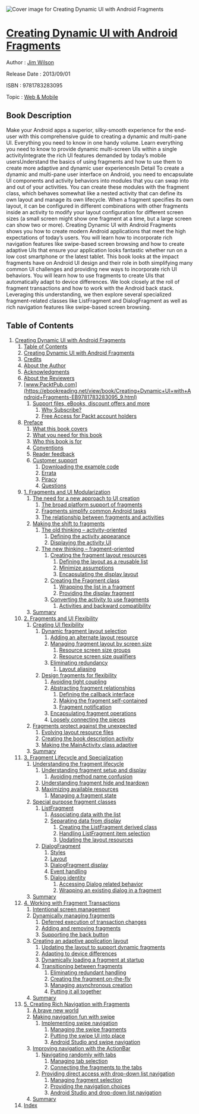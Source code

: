 ![Cover image for Creating Dynamic UI with Android Fragments](https://imgdetail.ebookreading.net/cover/cover/web_mobile/EB9781783283095.jpg)

[Creating Dynamic UI with Android Fragments](https://ebookreading.net/view/book/Creating+Dynamic+UI+with+Android+Fragments-EB9781783283095_1.html "Creating Dynamic UI with Android Fragments")
====================================================================================================================

Author : [Jim Wilson](https://ebookreading.net/search/author/Jim+Wilson)

Release Date : 2013/09/01

ISBN : 9781783283095

Topic : [Web & Mobile](https://ebookreading.net/search/category/web-mobile)

Book Description
-----------------

Make your Android apps a superior, silky-smooth experience for the end-user with this comprehensive guide to creating a dynamic and multi-pane UI. Everything you need to know in one handy volume.
Learn everything you need to know to provide dynamic multi-screen UIs within a single activityIntegrate the rich UI features demanded by today’s mobile usersUnderstand the basics of using fragments and how to use them to create more adaptive and dynamic user experiencesIn Detail
To create a dynamic and multi-pane user interface on Android, you need to encapsulate UI components and activity behaviors into modules that you can swap into and out of your activities. You can create these modules with the fragment class, which behaves somewhat like a nested activity that can define its own layout and manage its own lifecycle. When a fragment specifies its own layout, it can be configured in different combinations with other fragments inside an activity to modify your layout configuration for different screen sizes (a small screen might show one fragment at a time, but a large screen can show two or more).
Creating Dynamic UI with Android Fragments shows you how to create modern Android applications that meet the high expectations of today’s users. You will learn how to incorporate rich navigation features like swipe-based screen browsing and how to create adaptive UIs that ensure your application looks fantastic whether run on a low cost smartphone or the latest tablet.
This book looks at the impact fragments have on Android UI design and their role in both simplifying many common UI challenges and providing new ways to incorporate rich UI behaviors.
You will learn how to use fragments to create UIs that automatically adapt to device differences. We look closely at the roll of fragment transactions and how to work with the Android back stack. Leveraging this understanding, we then explore several specialized fragment-related classes like ListFragment and DialogFragment as well as rich navigation features like swipe-based screen browsing.
              
Table of Contents
-----------------

1. [Creating Dynamic UI with Android Fragments](https://ebookreading.net/view/book/Creating+Dynamic+UI+with+Android+Fragments-EB9781783283095_3.html)
    1. [Table of Contents](https://ebookreading.net/view/book/Creating+Dynamic+UI+with+Android+Fragments-EB9781783283095_2.html)
    1. [Creating Dynamic UI with Android Fragments](https://ebookreading.net/view/book/Creating+Dynamic+UI+with+Android+Fragments-EB9781783283095_4.html)
    1. [Credits](https://ebookreading.net/view/book/Creating+Dynamic+UI+with+Android+Fragments-EB9781783283095_5.html)
    1. [About the Author](https://ebookreading.net/view/book/Creating+Dynamic+UI+with+Android+Fragments-EB9781783283095_6.html)
    1. [Acknowledgments](https://ebookreading.net/view/book/Creating+Dynamic+UI+with+Android+Fragments-EB9781783283095_7.html)
    1. [About the Reviewers](https://ebookreading.net/view/book/Creating+Dynamic+UI+with+Android+Fragments-EB9781783283095_8.html)
    1. [www.PacktPub.com](https://ebookreading.net/view/book/Creating+Dynamic+UI+with+Android+Fragments-EB9781783283095_9.html)
        1. [Support files, eBooks, discount offers and more](https://ebookreading.net/view/book/Creating+Dynamic+UI+with+Android+Fragments-EB9781783283095_9.html#ch00lvl3sec01)
            1. [Why Subscribe?](https://ebookreading.net/view/book/Creating+Dynamic+UI+with+Android+Fragments-EB9781783283095_9.html#ch00lvl4sec01)
            1. [Free Access for Packt account holders](https://ebookreading.net/view/book/Creating+Dynamic+UI+with+Android+Fragments-EB9781783283095_9.html#ch00lvl4sec02)
    1. [Preface](https://ebookreading.net/view/book/Creating+Dynamic+UI+with+Android+Fragments-EB9781783283095_10.html)
        1. [What this book covers](https://ebookreading.net/view/book/Creating+Dynamic+UI+with+Android+Fragments-EB9781783283095_10.html#ch00lvl1sec02)
        1. [What you need for this book](https://ebookreading.net/view/book/Creating+Dynamic+UI+with+Android+Fragments-EB9781783283095_11.html)
        1. [Who this book is for](https://ebookreading.net/view/book/Creating+Dynamic+UI+with+Android+Fragments-EB9781783283095_12.html)
        1. [Conventions](https://ebookreading.net/view/book/Creating+Dynamic+UI+with+Android+Fragments-EB9781783283095_13.html)
        1. [Reader feedback](https://ebookreading.net/view/book/Creating+Dynamic+UI+with+Android+Fragments-EB9781783283095_14.html)
        1. [Customer support](https://ebookreading.net/view/book/Creating+Dynamic+UI+with+Android+Fragments-EB9781783283095_15.html)
            1. [Downloading the example code](https://ebookreading.net/view/book/Creating+Dynamic+UI+with+Android+Fragments-EB9781783283095_15.html#ch00lvl2sec02)
            1. [Errata](https://ebookreading.net/view/book/Creating+Dynamic+UI+with+Android+Fragments-EB9781783283095_15.html#ch00lvl2sec03)
            1. [Piracy](https://ebookreading.net/view/book/Creating+Dynamic+UI+with+Android+Fragments-EB9781783283095_15.html#ch00lvl2sec04)
            1. [Questions](https://ebookreading.net/view/book/Creating+Dynamic+UI+with+Android+Fragments-EB9781783283095_15.html#ch00lvl2sec05)
    1. [1. Fragments and UI Modularization](https://ebookreading.net/view/book/Creating+Dynamic+UI+with+Android+Fragments-EB9781783283095_16.html)
        1. [The need for a new approach to UI creation](https://ebookreading.net/view/book/Creating+Dynamic+UI+with+Android+Fragments-EB9781783283095_16.html#ch01lvl1sec08)
            1. [The broad platform support of fragments](https://ebookreading.net/view/book/Creating+Dynamic+UI+with+Android+Fragments-EB9781783283095_16.html#ch01lvl2sec06)
            1. [Fragments simplify common Android tasks](https://ebookreading.net/view/book/Creating+Dynamic+UI+with+Android+Fragments-EB9781783283095_16.html#ch01lvl2sec07)
            1. [The relationship between fragments and activities](https://ebookreading.net/view/book/Creating+Dynamic+UI+with+Android+Fragments-EB9781783283095_16.html#ch01lvl2sec08)
        1. [Making the shift to fragments](https://ebookreading.net/view/book/Creating+Dynamic+UI+with+Android+Fragments-EB9781783283095_17.html)
            1. [The old thinking – activity-oriented](https://ebookreading.net/view/book/Creating+Dynamic+UI+with+Android+Fragments-EB9781783283095_17.html#ch01lvl2sec09)
                1. [Defining the activity appearance](https://ebookreading.net/view/book/Creating+Dynamic+UI+with+Android+Fragments-EB9781783283095_17.html#ch01lvl3sec02)
                1. [Displaying the activity UI](https://ebookreading.net/view/book/Creating+Dynamic+UI+with+Android+Fragments-EB9781783283095_17.html#ch01lvl3sec03)
            1. [The new thinking – fragment-oriented](https://ebookreading.net/view/book/Creating+Dynamic+UI+with+Android+Fragments-EB9781783283095_17.html#ch01lvl2sec10)
                1. [Creating the fragment layout resources](https://ebookreading.net/view/book/Creating+Dynamic+UI+with+Android+Fragments-EB9781783283095_17.html#ch01lvl3sec04)
                    1. [Defining the layout as a reusable list](https://ebookreading.net/view/book/Creating+Dynamic+UI+with+Android+Fragments-EB9781783283095_17.html#ch01lvl4sec03)
                    1. [Minimize assumptions](https://ebookreading.net/view/book/Creating+Dynamic+UI+with+Android+Fragments-EB9781783283095_17.html#ch01lvl4sec04)
                    1. [Encapsulating the display layout](https://ebookreading.net/view/book/Creating+Dynamic+UI+with+Android+Fragments-EB9781783283095_17.html#ch01lvl4sec05)
                1. [Creating the Fragment class](https://ebookreading.net/view/book/Creating+Dynamic+UI+with+Android+Fragments-EB9781783283095_17.html#ch01lvl3sec05)
                    1. [Wrapping the list in a fragment](https://ebookreading.net/view/book/Creating+Dynamic+UI+with+Android+Fragments-EB9781783283095_17.html#ch01lvl4sec06)
                    1. [Providing the display fragment](https://ebookreading.net/view/book/Creating+Dynamic+UI+with+Android+Fragments-EB9781783283095_17.html#ch01lvl4sec07)
                1. [Converting the activity to use fragments](https://ebookreading.net/view/book/Creating+Dynamic+UI+with+Android+Fragments-EB9781783283095_17.html#ch01lvl3sec06)
                    1. [Activities and backward compatibility](https://ebookreading.net/view/book/Creating+Dynamic+UI+with+Android+Fragments-EB9781783283095_17.html#ch01lvl4sec08)
        1. [Summary](https://ebookreading.net/view/book/Creating+Dynamic+UI+with+Android+Fragments-EB9781783283095_18.html)
    1. [2. Fragments and UI Flexibility](https://ebookreading.net/view/book/Creating+Dynamic+UI+with+Android+Fragments-EB9781783283095_19.html)
        1. [Creating UI flexibility](https://ebookreading.net/view/book/Creating+Dynamic+UI+with+Android+Fragments-EB9781783283095_19.html#ch02lvl1sec11)
            1. [Dynamic fragment layout selection](https://ebookreading.net/view/book/Creating+Dynamic+UI+with+Android+Fragments-EB9781783283095_19.html#ch02lvl2sec11)
                1. [Adding an alternate layout resource](https://ebookreading.net/view/book/Creating+Dynamic+UI+with+Android+Fragments-EB9781783283095_19.html#ch02lvl3sec07)
                1. [Managing fragment layout by screen size](https://ebookreading.net/view/book/Creating+Dynamic+UI+with+Android+Fragments-EB9781783283095_19.html#ch02lvl3sec08)
                    1. [Resource screen size groups](https://ebookreading.net/view/book/Creating+Dynamic+UI+with+Android+Fragments-EB9781783283095_19.html#ch02lvl4sec09)
                    1. [Resource screen size qualifiers](https://ebookreading.net/view/book/Creating+Dynamic+UI+with+Android+Fragments-EB9781783283095_19.html#ch02lvl4sec10)
                1. [Eliminating redundancy](https://ebookreading.net/view/book/Creating+Dynamic+UI+with+Android+Fragments-EB9781783283095_19.html#ch02lvl3sec09)
                    1. [Layout aliasing](https://ebookreading.net/view/book/Creating+Dynamic+UI+with+Android+Fragments-EB9781783283095_19.html#ch02lvl4sec11)
            1. [Design fragments for flexibility](https://ebookreading.net/view/book/Creating+Dynamic+UI+with+Android+Fragments-EB9781783283095_19.html#ch02lvl2sec12)
                1. [Avoiding tight coupling](https://ebookreading.net/view/book/Creating+Dynamic+UI+with+Android+Fragments-EB9781783283095_19.html#ch02lvl3sec10)
                1. [Abstracting fragment relationships](https://ebookreading.net/view/book/Creating+Dynamic+UI+with+Android+Fragments-EB9781783283095_19.html#ch02lvl3sec11)
                    1. [Defining the callback interface](https://ebookreading.net/view/book/Creating+Dynamic+UI+with+Android+Fragments-EB9781783283095_19.html#ch02lvl4sec12)
                    1. [Making the fragment self-contained](https://ebookreading.net/view/book/Creating+Dynamic+UI+with+Android+Fragments-EB9781783283095_19.html#ch02lvl4sec13)
                    1. [Fragment notification](https://ebookreading.net/view/book/Creating+Dynamic+UI+with+Android+Fragments-EB9781783283095_19.html#ch02lvl4sec14)
                1. [Encapsulating fragment operations](https://ebookreading.net/view/book/Creating+Dynamic+UI+with+Android+Fragments-EB9781783283095_19.html#ch02lvl3sec12)
                1. [Loosely connecting the pieces](https://ebookreading.net/view/book/Creating+Dynamic+UI+with+Android+Fragments-EB9781783283095_19.html#ch02lvl3sec13)
        1. [Fragments protect against the unexpected](https://ebookreading.net/view/book/Creating+Dynamic+UI+with+Android+Fragments-EB9781783283095_20.html)
            1. [Evolving layout resource files](https://ebookreading.net/view/book/Creating+Dynamic+UI+with+Android+Fragments-EB9781783283095_20.html#ch02lvl2sec13)
            1. [Creating the book description activity](https://ebookreading.net/view/book/Creating+Dynamic+UI+with+Android+Fragments-EB9781783283095_20.html#ch02lvl2sec14)
            1. [Making the MainActivity class adaptive](https://ebookreading.net/view/book/Creating+Dynamic+UI+with+Android+Fragments-EB9781783283095_20.html#ch02lvl2sec15)
        1. [Summary](https://ebookreading.net/view/book/Creating+Dynamic+UI+with+Android+Fragments-EB9781783283095_21.html)
    1. [3. Fragment Lifecycle and Specialization](https://ebookreading.net/view/book/Creating+Dynamic+UI+with+Android+Fragments-EB9781783283095_22.html)
        1. [Understanding the fragment lifecycle](https://ebookreading.net/view/book/Creating+Dynamic+UI+with+Android+Fragments-EB9781783283095_22.html#ch03lvl1sec14)
            1. [Understanding fragment setup and display](https://ebookreading.net/view/book/Creating+Dynamic+UI+with+Android+Fragments-EB9781783283095_22.html#ch03lvl2sec16)
                1. [Avoiding method name confusion](https://ebookreading.net/view/book/Creating+Dynamic+UI+with+Android+Fragments-EB9781783283095_22.html#ch03lvl3sec14)
            1. [Understanding fragment hide and teardown](https://ebookreading.net/view/book/Creating+Dynamic+UI+with+Android+Fragments-EB9781783283095_22.html#ch03lvl2sec17)
            1. [Maximizing available resources](https://ebookreading.net/view/book/Creating+Dynamic+UI+with+Android+Fragments-EB9781783283095_22.html#ch03lvl2sec18)
                1. [Managing a fragment state](https://ebookreading.net/view/book/Creating+Dynamic+UI+with+Android+Fragments-EB9781783283095_22.html#ch03lvl3sec15)
        1. [Special purpose fragment classes](https://ebookreading.net/view/book/Creating+Dynamic+UI+with+Android+Fragments-EB9781783283095_23.html)
            1. [ListFragment](https://ebookreading.net/view/book/Creating+Dynamic+UI+with+Android+Fragments-EB9781783283095_23.html#ch03lvl2sec19)
                1. [Associating data with the list](https://ebookreading.net/view/book/Creating+Dynamic+UI+with+Android+Fragments-EB9781783283095_23.html#ch03lvl3sec16)
                1. [Separating data from display](https://ebookreading.net/view/book/Creating+Dynamic+UI+with+Android+Fragments-EB9781783283095_23.html#ch03lvl3sec17)
                    1. [Creating the ListFragment derived class](https://ebookreading.net/view/book/Creating+Dynamic+UI+with+Android+Fragments-EB9781783283095_23.html#ch03lvl4sec15)
                    1. [Handling ListFragment item selection](https://ebookreading.net/view/book/Creating+Dynamic+UI+with+Android+Fragments-EB9781783283095_23.html#ch03lvl4sec16)
                    1. [Updating the layout resources](https://ebookreading.net/view/book/Creating+Dynamic+UI+with+Android+Fragments-EB9781783283095_23.html#ch03lvl4sec17)
            1. [DialogFragment](https://ebookreading.net/view/book/Creating+Dynamic+UI+with+Android+Fragments-EB9781783283095_23.html#ch03lvl2sec20)
                1. [Styles](https://ebookreading.net/view/book/Creating+Dynamic+UI+with+Android+Fragments-EB9781783283095_23.html#ch03lvl3sec18)
                1. [Layout](https://ebookreading.net/view/book/Creating+Dynamic+UI+with+Android+Fragments-EB9781783283095_23.html#ch03lvl3sec19)
                1. [DialogFragment display](https://ebookreading.net/view/book/Creating+Dynamic+UI+with+Android+Fragments-EB9781783283095_23.html#ch03lvl3sec20)
                1. [Event handling](https://ebookreading.net/view/book/Creating+Dynamic+UI+with+Android+Fragments-EB9781783283095_23.html#ch03lvl3sec21)
                1. [Dialog identity](https://ebookreading.net/view/book/Creating+Dynamic+UI+with+Android+Fragments-EB9781783283095_23.html#ch03lvl3sec22)
                    1. [Accessing Dialog related behavior](https://ebookreading.net/view/book/Creating+Dynamic+UI+with+Android+Fragments-EB9781783283095_23.html#ch03lvl4sec18)
                    1. [Wrapping an existing dialog in a fragment](https://ebookreading.net/view/book/Creating+Dynamic+UI+with+Android+Fragments-EB9781783283095_23.html#ch03lvl4sec19)
        1. [Summary](https://ebookreading.net/view/book/Creating+Dynamic+UI+with+Android+Fragments-EB9781783283095_24.html)
    1. [4. Working with Fragment Transactions](https://ebookreading.net/view/book/Creating+Dynamic+UI+with+Android+Fragments-EB9781783283095_25.html)
        1. [Intentional screen management](https://ebookreading.net/view/book/Creating+Dynamic+UI+with+Android+Fragments-EB9781783283095_25.html#ch04lvl1sec17)
        1. [Dynamically managing fragments](https://ebookreading.net/view/book/Creating+Dynamic+UI+with+Android+Fragments-EB9781783283095_26.html)
            1. [Deferred execution of transaction changes](https://ebookreading.net/view/book/Creating+Dynamic+UI+with+Android+Fragments-EB9781783283095_26.html#ch04lvl2sec21)
            1. [Adding and removing fragments](https://ebookreading.net/view/book/Creating+Dynamic+UI+with+Android+Fragments-EB9781783283095_26.html#ch04lvl2sec22)
            1. [Supporting the back button](https://ebookreading.net/view/book/Creating+Dynamic+UI+with+Android+Fragments-EB9781783283095_26.html#ch04lvl2sec23)
        1. [Creating an adaptive application layout](https://ebookreading.net/view/book/Creating+Dynamic+UI+with+Android+Fragments-EB9781783283095_27.html)
            1. [Updating the layout to support dynamic fragments](https://ebookreading.net/view/book/Creating+Dynamic+UI+with+Android+Fragments-EB9781783283095_27.html#ch04lvl2sec24)
            1. [Adapting to device differences](https://ebookreading.net/view/book/Creating+Dynamic+UI+with+Android+Fragments-EB9781783283095_27.html#ch04lvl2sec25)
            1. [Dynamically loading a fragment at startup](https://ebookreading.net/view/book/Creating+Dynamic+UI+with+Android+Fragments-EB9781783283095_27.html#ch04lvl2sec26)
            1. [Transitioning between fragments](https://ebookreading.net/view/book/Creating+Dynamic+UI+with+Android+Fragments-EB9781783283095_27.html#ch04lvl2sec27)
                1. [Eliminating redundant handling](https://ebookreading.net/view/book/Creating+Dynamic+UI+with+Android+Fragments-EB9781783283095_27.html#ch04lvl3sec23)
                1. [Creating the fragment on-the-fly](https://ebookreading.net/view/book/Creating+Dynamic+UI+with+Android+Fragments-EB9781783283095_27.html#ch04lvl3sec24)
                1. [Managing asynchronous creation](https://ebookreading.net/view/book/Creating+Dynamic+UI+with+Android+Fragments-EB9781783283095_27.html#ch04lvl3sec25)
                1. [Putting it all together](https://ebookreading.net/view/book/Creating+Dynamic+UI+with+Android+Fragments-EB9781783283095_27.html#ch04lvl3sec26)
        1. [Summary](https://ebookreading.net/view/book/Creating+Dynamic+UI+with+Android+Fragments-EB9781783283095_28.html)
    1. [5. Creating Rich Navigation with Fragments](https://ebookreading.net/view/book/Creating+Dynamic+UI+with+Android+Fragments-EB9781783283095_29.html)
        1. [A brave new world](https://ebookreading.net/view/book/Creating+Dynamic+UI+with+Android+Fragments-EB9781783283095_29.html#ch05lvl1sec21)
        1. [Making navigation fun with swipe](https://ebookreading.net/view/book/Creating+Dynamic+UI+with+Android+Fragments-EB9781783283095_30.html)
            1. [Implementing swipe navigation](https://ebookreading.net/view/book/Creating+Dynamic+UI+with+Android+Fragments-EB9781783283095_30.html#ch05lvl2sec28)
                1. [Managing the swipe fragments](https://ebookreading.net/view/book/Creating+Dynamic+UI+with+Android+Fragments-EB9781783283095_30.html#ch05lvl3sec27)
                1. [Putting the swipe UI into place](https://ebookreading.net/view/book/Creating+Dynamic+UI+with+Android+Fragments-EB9781783283095_30.html#ch05lvl3sec28)
                1. [Android Studio and swipe navigation](https://ebookreading.net/view/book/Creating+Dynamic+UI+with+Android+Fragments-EB9781783283095_30.html#ch05lvl3sec29)
        1. [Improving navigation with the ActionBar](https://ebookreading.net/view/book/Creating+Dynamic+UI+with+Android+Fragments-EB9781783283095_31.html)
            1. [Navigating randomly with tabs](https://ebookreading.net/view/book/Creating+Dynamic+UI+with+Android+Fragments-EB9781783283095_31.html#ch05lvl2sec29)
                1. [Managing tab selection](https://ebookreading.net/view/book/Creating+Dynamic+UI+with+Android+Fragments-EB9781783283095_31.html#ch05lvl3sec30)
                1. [Connecting the fragments to the tabs](https://ebookreading.net/view/book/Creating+Dynamic+UI+with+Android+Fragments-EB9781783283095_31.html#ch05lvl3sec31)
            1. [Providing direct access with drop-down list navigation](https://ebookreading.net/view/book/Creating+Dynamic+UI+with+Android+Fragments-EB9781783283095_31.html#ch05lvl2sec30)
                1. [Managing fragment selection](https://ebookreading.net/view/book/Creating+Dynamic+UI+with+Android+Fragments-EB9781783283095_31.html#ch05lvl3sec32)
                1. [Providing the navigation choices](https://ebookreading.net/view/book/Creating+Dynamic+UI+with+Android+Fragments-EB9781783283095_31.html#ch05lvl3sec33)
                1. [Android Studio and drop-down list navigation](https://ebookreading.net/view/book/Creating+Dynamic+UI+with+Android+Fragments-EB9781783283095_31.html#ch05lvl3sec34)
        1. [Summary](https://ebookreading.net/view/book/Creating+Dynamic+UI+with+Android+Fragments-EB9781783283095_32.html)
    1. [Index](https://ebookreading.net/view/book/Creating+Dynamic+UI+with+Android+Fragments-EB9781783283095_33.html)
